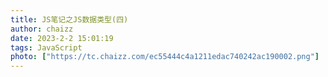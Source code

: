 ```yaml
---
title: JS笔记之JS数据类型(四)
author: chaizz
date: 2023-2-2 15:01:19
tags: JavaScript
photo: ["https://tc.chaizz.com/ec55444c4a1211edac740242ac190002.png"]
---
```


​                    

<!--more-->





















































